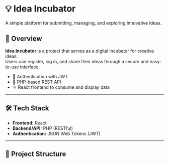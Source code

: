 # 💡 Idea Incubator

A simple platform for submitting, managing, and exploring innovative ideas.

## 🚀 Overview

**Idea Incubator** is a project that serves as a digital incubator for creative ideas.  
Users can register, log in, and share their ideas through a secure and easy-to-use interface.

- 🔐 Authentication with JWT
- 🧠 PHP-based REST API
- ⚛️ React frontend to consume and display data

---

## 🛠️ Tech Stack

- **Frontend:** React
- **Backend/API:** PHP (RESTful)
- **Authentication:** JSON Web Tokens (JWT)

---

## 📂 Project Structure

